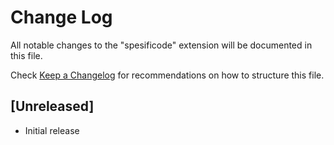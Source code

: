 # Change Log

All notable changes to the "spesificode" extension will be documented in this file.

Check [Keep a Changelog](http://keepachangelog.com/) for recommendations on how to structure this file.

## [Unreleased]

- Initial release